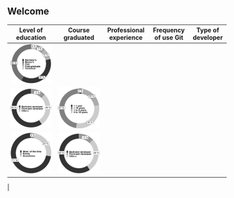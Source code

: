 ## Welcome 



| Level of education  | Course graduated |Professional experience  |Frequency of use Git |Type of developer |
| ------------- | ------------- |------------- |------------- |------------- |
| ![](https://github.com/johnatan-si/JSERD2020/blob/master/education.PNG?raw=true)
 | ![](https://github.com/johnatan-si/JSERD2020/blob/master/applications.PNG)  |![](https://github.com/johnatan-si/JSERD2020/blob/master/development.PNG)
 |![](https://github.com/johnatan-si/JSERD2020/blob/master/git.PNG) |![](https://github.com/johnatan-si/JSERD2020/blob/master/applications.PNG?raw=true)
|







